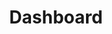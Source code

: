 ---
title: "Dashboard"
description: "Dashboard for ShenYu"
subDesc: "Dashboard for ShenYu"
feature1Img: ""
feature1Title: ""
feature1Desc: ""
feature2Img: ""
feature2Title: ""
feature2Desc: ""
feature3Img: ""
feature3Title: ""
feature3Desc: ""
feature4Img: ""
feature4Title: ""
feature4Desc: ""
feature5Img: ""
feature5Title: ""
feature5Desc: ""
feature6Img: ""
feature6Title: ""
feature6Desc: ""
startUp: ""
link: "https://github.com/dromara/shenyu-dashboard"
github: "https://github.com/dromara/shenyu-dashboard"
gitee: ""
level: "main"
weight: 2
# icon: "/img/logo/tlog.png"
showIntroduce: false
showFeature: false
---